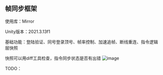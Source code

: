 ## 帧同步框架

使用库：Mirror

Unity版本：2021.3.13f1

基础功能：登陆验证、同号登录顶号、帧率控制、加速追帧、断线重连、指令逻辑层快照

快照可以用diff工具检查，指令同步状态是否有出错
![image](https://github.com/user-attachments/assets/744b0c80-ee9b-4148-9105-ff047643a919)


TODO：
